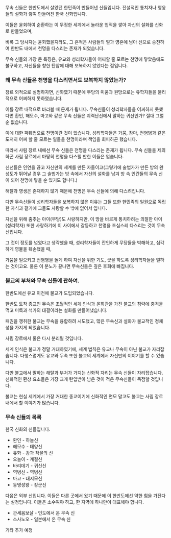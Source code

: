 무속 신들은 한반도에서 살았던 한민족이 만들어낸 신들입니다. 전설적인 통치자나 영웅들의 설화가 쌓여 만들어진 한국 신화입니다.

이들은 윤회하여 순환하는 이 무정한 세계에서 놀라운 업적을 쌓아 자신의 설화를 신화로 만들었으며,

비록 그 당사자는 윤회했을지라도, 그 흔적은 사람들의 얼과 영혼에 남아 신으로 승천하여 한반도 내에서 천명을 다스리는 존재가 되었습니다.

무속 신들의 가장 큰 특징은, 유교와 성리학자들이 어찌할 줄 모르는 천명에 닿았음에도 불구하고, 자신들을 향한 탄압에 대해 보복하지 않았다는 점입니다.

### 왜 무속 신들은 천명을 다스리면서도 보복하지 않았는가?

장르 외적으로 설명하자면, 신화였기 때문에 무당의 미움과 원망으로는 유학자들을 물리적으로 어찌하지 못하였습니다.

이를 장르 내적으로 바라볼 때 문제가 됩니다. 무속신들이 성리학자들을 어찌하지 못했다면 환인, 해모수, 마고와 같은 무속 신들은 괴력난신에서 말하는 귀신인가? 절대 그럴 순 없습니다.

이에 대한 파훼법으로 천명이란 것이 있습니다. 성리학자들은 가뭄, 장마, 전염병과 같은 도저히 어찌 할 줄 모르는 일들을 천명이라며 책임을 회피하곤 했습니다.

따라서 사림 장르 내에선 무속 신들은 천명을 다스리는 존재가 됩니다. 무속 신들을 제외하곤 사림 장르에서 마땅히 천명을 다스릴 만한 이들은 업습니다.

신선들은 인연을 끊고 자신만의 세계를 만든 자들이고(그렇기에 술법가가 만든 방의 완성도가 뛰어날 경우 그 술법가는 방 속에서 자신의 설화를 남겨 방 속 인간들의 무속 신이 되어 천명에 닿을 순 있기도 합니다.)

해탈과 영생은 존재하지 않기 때문에 천명은 무속 신들에 의해 다스려집니다.

다만 무속신들이 성리학자들을 보복하지 않은 이유는 그들 또한 한민족의 일원으로 독립한 자식과 같기에 그들도 사랑할 수 밖에 없어서 입니다. 

자신을 위해 춤추는 아이(무당)도 사랑하지만, 이 땅을 바르게 통치하려는 의절한 아이(성리학자) 또한 사랑하기에 이 사이에서 갈등하고 천명을 조심스레 다스리는 것이 무속 신입니다.

그 것이 정도를 넘었다고 생각했을 때, 성리학자들이 잔인하게 무당들을 박해하고, 심각하게 영물을 훼손했을 때,

가뭄을 일으키고 전염병을 돌게 하여 자신을 위한 기도, 굿을 하도록 성리학자들을 벌하는 것이고요. 물론 이 분노가 끝나면 무속신들은 깊은 후회에 빠집니다.
### 불교의 부처와 무속 신들에 관하여.
한반도에선 유교 이전에 불교가 도입되었습니다. 

한반도 토착 종교인 무속은 초월적인 세계 인식과 윤회관을 가진 불교의 침략에 충격을 먹고 미륵과 석가의 대결이라는 설화를 만들어냈습니다.

패권을 쟁취한 불교는 무속을 융합하려 시도했고, 많은 무속신과 설화가 불교적인 정체성을 가지게 되었습니다.

사림 장르에서 둘은 다시 분리될 것입니다.

세계 인식은 불교가 정말 거대하였기에, 세계 법칙은 유교나 무속이 아닌 불교가 자리잡습니다. 다행스럽게도 유교와 무속 또한 불교의 세계에서 자신만의 이야기를 할 수 있습니다.

다만 불교에서 말하는 해탈과 부처가 가지는 신화적 자리는 무속 신들이 자리잡습니다. 신화적인 환상 요소들은 가장 크게 탄압받아 남은 것이 적은 무속신들이 독점할 것입니다.

불교는 현실 세계에서 가장 거대한 종교이기에 신화적인 면모 말고도 불교는 사림 장르 내에서 할 이야기가 많습니다.


### 무속 신들의 목록
한국 신화의 신들입니다.

* 환인 - 하늘신
* 해모수 - 태양신
* 유화 - 강과 작물의 신
* 오늘이 - 계절신
* 바리데기 - 귀신신
* 역병신 - 역병신
* 마고 - 대지모신
* 동명성왕 - 장군신

다음은 외부 신입니다. 이들은 다른 곳에서 왔기 때문에 이 한반도에선 약한 힘을 가진다는 설정입니다. 이들은 소수여야 하고, 한 지역에 하나만이 대표해야 합니다.
* 관세음보살 - 인도에서 온 무속 신
* 스사노오 - 일본에서 온 무속 신

기타 추가 예정
